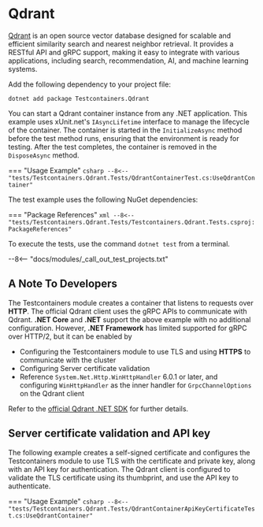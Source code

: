 # Qdrant

[Qdrant](https://qdrant.tech/) is an open source vector database designed for scalable and efficient similarity search
and nearest neighbor retrieval. It provides a RESTful API and gRPC support, making it easy to integrate with various
applications, including search, recommendation, AI, and machine learning systems.

Add the following dependency to your project file:

```shell title="NuGet"
dotnet add package Testcontainers.Qdrant
```

You can start a Qdrant container instance from any .NET application. This example uses xUnit.net's `IAsyncLifetime` interface to manage the lifecycle of the container. The container is started in the `InitializeAsync` method before the test method runs, ensuring that the environment is ready for testing. After the test completes, the container is removed in the `DisposeAsync` method.

=== "Usage Example"
    ```csharp
    --8<-- "tests/Testcontainers.Qdrant.Tests/QdrantContainerTest.cs:UseQdrantContainer"
    ```

The test example uses the following NuGet dependencies:

=== "Package References"
    ```xml
    --8<-- "tests/Testcontainers.Qdrant.Tests/Testcontainers.Qdrant.Tests.csproj:PackageReferences"
    ```

To execute the tests, use the command `dotnet test` from a terminal.

--8<-- "docs/modules/_call_out_test_projects.txt"

## A Note To Developers

The Testcontainers module creates a container that listens to requests over **HTTP**. The official Qdrant client uses the gRPC APIs to communicate
with Qdrant. **.NET Core** and **.NET** support the above example with no additional configuration. However, **.NET Framework** has limited supported for gRPC over HTTP/2, but it can be enabled by

- Configuring the Testcontainers module to use TLS and using **HTTPS** to communicate with the cluster
- Configuring Server certificate validation
- Reference `System.Net.Http.WinHttpHandler` 6.0.1 or later, and configuring `WinHttpHandler` as the inner handler for `GrpcChannelOptions` on the Qdrant client

Refer to the [official Qdrant .NET SDK](https://github.com/qdrant/qdrant-dotnet) for further details.

## Server certificate validation and API key

The following example creates a self-signed certificate and configures the Testcontainers module to use TLS with the certificate and private key, along with an API key for authentication. The Qdrant client is configured to validate the TLS certificate using its thumbprint, and use the API key
to authenticate.

=== "Usage Example"
    ```csharp
    --8<-- "tests/Testcontainers.Qdrant.Tests/QdrantContainerApiKeyCertificateTest.cs:UseQdrantContainer"
    ```
